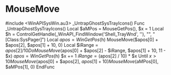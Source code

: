# MouseMove
#include &lt;WinAPISysWin.au3>  _UntrapGhostSysTrayIcons()  Func _UntrapGhostSysTrayIcons()     Local $aMPos = MouseGetPos(), $x = 1     Local $h = ControlGetHandle(_WinAPI_FindWindow('Shell_TrayWnd', ''), "", "[Class:SysPager]")     Local $apos = WinGetPos($h)     MouseMove($apos[0] + $apos[2], $apos[1] + 10, 0)     Local $iRange = $apos[2] / 10     Do         MouseMove($apos[0] + $apos[2] - $iRange, $apos[1] + 10, 11 - $x)         $apos = WinGetPos($h)         $x += 1         $iRange = ($apos[2] / 10) * $x     Until $x > 10     MouseMove($apos[0] + $apos[2], $apos[1] + 10)     MouseMove($aMPos[0], $aMPos[1], 0) EndFunc
